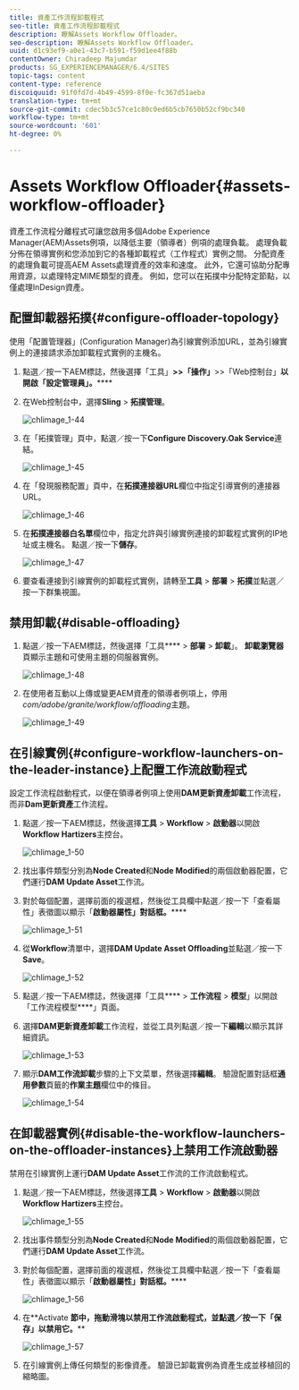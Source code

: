 ```yaml
---
title: 資產工作流程卸載程式
seo-title: 資產工作流程卸載程式
description: 瞭解Assets Workflow Offloader。
seo-description: 瞭解Assets Workflow Offloader。
uuid: d1c93ef9-a0e1-43c7-b591-f59d1ee4f88b
contentOwner: Chiradeep Majumdar
products: SG_EXPERIENCEMANAGER/6.4/SITES
topic-tags: content
content-type: reference
discoiquuid: 91f0fd7d-4b49-4599-8f0e-fc367d51aeba
translation-type: tm+mt
source-git-commit: cdec5b3c57ce1c80c0ed6b5cb7650b52cf9bc340
workflow-type: tm+mt
source-wordcount: '601'
ht-degree: 0%

---
```



# Assets Workflow Offloader{#assets-workflow-offloader}

資產工作流程分離程式可讓您啟用多個Adobe Experience Manager(AEM)Assets例項，以降低主要（領導者）例項的處理負載。 處理負載分佈在領導實例和您添加到它的各種卸載程式（工作程式）實例之間。 分配資產的處理負載可提高AEM Assets處理資產的效率和速度。 此外，它還可協助分配專用資源，以處理特定MIME類型的資產。 例如，您可以在拓撲中分配特定節點，以僅處理InDesign資產。

## 配置卸載器拓撲{#configure-offloader-topology}

使用「配置管理器」(Configuration Manager)為引線實例添加URL，並為引線實例上的連接請求添加卸載程式實例的主機名。

1. 點選／按一下AEM標誌，然後選擇「工具」**>>「操作」**>>「Web控制台」**以開啟「設定管理員」。******
1. 在Web控制台中，選擇&#x200B;**Sling** > **拓撲管理**。

   ![chlimage_1-44](assets/chlimage_1-44.png)

1. 在「拓撲管理」頁中，點選／按一下&#x200B;**Configure Discovery.Oak Service**&#x200B;連結。

   ![chlimage_1-45](assets/chlimage_1-45.png)

1. 在「發現服務配置」頁中，在&#x200B;**拓撲連接器URL**&#x200B;欄位中指定引導實例的連接器URL。

   ![chlimage_1-46](assets/chlimage_1-46.png)

1. 在&#x200B;**拓撲連接器白名單**&#x200B;欄位中，指定允許與引線實例連接的卸載程式實例的IP地址或主機名。 點選／按一下&#x200B;**儲存**。

   ![chlimage_1-47](assets/chlimage_1-47.png)

1. 要查看連接到引線實例的卸載程式實例，請轉至&#x200B;**工具** > **部署** > **拓撲**&#x200B;並點選／按一下群集視圖。

## 禁用卸載{#disable-offloading}

1. 點選／按一下AEM標誌，然後選擇「工具&#x200B;**** > **部署** > **卸載**」。 **卸載瀏覽器**&#x200B;頁顯示主題和可使用主題的伺服器實例。

   ![chlimage_1-48](assets/chlimage_1-48.png)

1. 在使用者互動以上傳或變更AEM資產的領導者例項上，停用&#x200B;*com/adobe/granite/workflow/offloading*&#x200B;主題。

   ![chlimage_1-49](assets/chlimage_1-49.png)

## 在引線實例{#configure-workflow-launchers-on-the-leader-instance}上配置工作流啟動程式

設定工作流程啟動程式，以便在領導者例項上使用&#x200B;**DAM更新資產卸載**&#x200B;工作流程，而非&#x200B;**Dam更新資產**&#x200B;工作流程。

1. 點選／按一下AEM標誌，然後選擇&#x200B;**工具** > **Workflow** > **啟動器**&#x200B;以開啟&#x200B;**Workflow Hartizers**&#x200B;主控台。

   ![chlimage_1-50](assets/chlimage_1-50.png)

1. 找出事件類型分別為&#x200B;**Node Created**&#x200B;和&#x200B;**Node Modified**&#x200B;的兩個啟動器配置，它們運行&#x200B;**DAM Update Asset**&#x200B;工作流。
1. 對於每個配置，選擇前面的複選框，然後從工具欄中點選／按一下「查看屬性」表徵圖以顯示「**啟動器屬性」對話框。******

   ![chlimage_1-51](assets/chlimage_1-51.png)

1. 從&#x200B;**Workflow**&#x200B;清單中，選擇&#x200B;**DAM Update Asset Offloading**&#x200B;並點選／按一下&#x200B;**Save**。

   ![chlimage_1-52](assets/chlimage_1-52.png)

1. 點選／按一下AEM標誌，然後選擇「工具&#x200B;**** > **工作流程** > **模型**」以開啟「工作流程模型&#x200B;****」頁面。
1. 選擇&#x200B;**DAM更新資產卸載**&#x200B;工作流程，並從工具列點選／按一下&#x200B;**編輯**&#x200B;以顯示其詳細資訊。

   ![chlimage_1-53](assets/chlimage_1-53.png)

1. 顯示&#x200B;**DAM工作流卸載**&#x200B;步驟的上下文菜單，然後選擇&#x200B;**編輯**。 驗證配置對話框&#x200B;**通用參數**&#x200B;頁籤的&#x200B;**作業主題**&#x200B;欄位中的條目。

   ![chlimage_1-54](assets/chlimage_1-54.png)

## 在卸載器實例{#disable-the-workflow-launchers-on-the-offloader-instances}上禁用工作流啟動器

禁用在引線實例上運行&#x200B;**DAM Update Asset**&#x200B;工作流的工作流啟動程式。

1. 點選／按一下AEM標誌，然後選擇&#x200B;**工具** > **Workflow** > **啟動器**&#x200B;以開啟&#x200B;**Workflow Hartizers**&#x200B;主控台。

   ![chlimage_1-55](assets/chlimage_1-55.png)

1. 找出事件類型分別為&#x200B;**Node Created**&#x200B;和&#x200B;**Node Modified**&#x200B;的兩個啟動器配置，它們運行&#x200B;**DAM Update Asset**&#x200B;工作流。
1. 對於每個配置，選擇前面的複選框，然後從工具欄中點選／按一下「查看屬性」表徵圖以顯示「**啟動器屬性」對話框。******

   ![chlimage_1-56](assets/chlimage_1-56.png)

1. 在**Activate **節中，拖動滑塊以禁用工作流啟動程式，並點選／按一下「保存」以禁用它。****

   ![chlimage_1-57](assets/chlimage_1-57.png)

1. 在引線實例上傳任何類型的影像資產。 驗證已卸載實例為資產生成並移植回的縮略圖。

